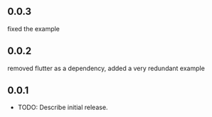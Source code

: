 ## 0.0.3

fixed the example

## 0.0.2

removed flutter as a dependency, added a very redundant example

## 0.0.1

- TODO: Describe initial release.
